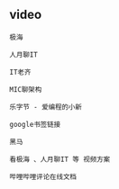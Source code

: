 ## video

```properties
极海

人月聊IT

IT老齐

MIC聊架构

乐字节 - 爱编程的小新

google书签链接

黑马

看极海 、人月聊IT 等 视频方案

哔哩哔哩评论在线文档
```
